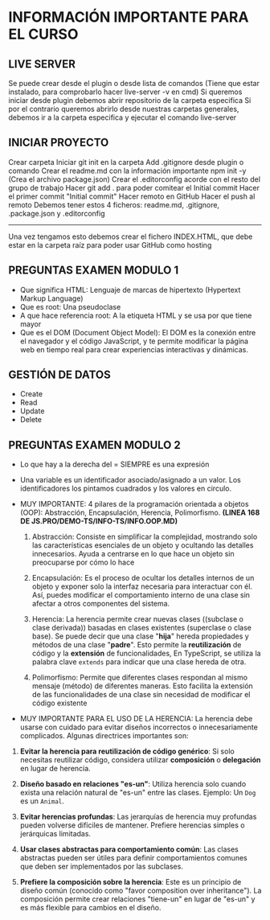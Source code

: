 # INFORMACIÓN IMPORTANTE PARA EL CURSO

## LIVE SERVER

Se puede crear desde el plugin o desde lista de comandos (Tiene que estar instalado, para comprobarlo hacer live-server -v en cmd)
Si queremos iniciar desde plugin debemos abrir repositorio de la carpeta especifica
Si por el contrario queremos abrirlo desde nuestras carpetas generales, debemos ir a la carpeta especifica y ejecutar el comando live-server

## INICIAR PROYECTO

Crear carpeta
Iniciar git init en la carpeta
Add .gitignore desde plugin o comando
Crear el readme.md con la información importante
npm init -y (Crea el archivo package.json)
Crear el .editorconfig acorde con el resto del grupo de trabajo
Hacer git add . para poder comitear el Initial commit
Hacer el primer commit "Initial commit"
Hacer remoto en GitHub
Hacer el push al remoto
Debemos tener estos 4 ficheros: readme.md, .gitignore, .package.json y .editorconfig

---

Una vez tengamos esto debemos crear el fichero INDEX.HTML, que debe estar en la carpeta raíz para poder usar GitHub como hosting

## PREGUNTAS EXAMEN MODULO 1

-   Que significa HTML: Lenguaje de marcas de hipertexto (Hypertext Markup Language)
-   Que es root: Una pseudoclase
-   A que hace referencia root: A la etiqueta HTML y se usa por que tiene mayor
-   Que es el DOM (Document Object Model): El DOM es la conexión entre el navegador y el código JavaScript, y te permite modificar la página web en tiempo real para crear experiencias interactivas y dinámicas.

## GESTIÓN DE DATOS

-   Create
-   Read
-   Update
-   Delete

## PREGUNTAS EXAMEN MODULO 2

-   Lo que hay a la derecha del = SIEMPRE es una expresión
-   Una variable es un identificador asociado/asignado a un valor. Los identificadores los pintamos cuadrados y los valores en circulo.
-   MUY IMPORTANTE: 4 pilares de la programación orientada a objetos (OOP): Abstracción, Encapsulación, Herencia, Polimorfismo. **(LINEA 168 DE JS.PRO/DEMO-TS/INFO-TS/INFO.OOP.MD)**

    1. Abstracción: Consiste en simplificar la complejidad, mostrando solo las características esenciales de un objeto y ocultando las detalles innecesarios. Ayuda a centrarse en lo que hace un objeto sin preocuparse por cómo lo hace

    2. Encapsulación: Es el proceso de ocultar los detalles internos de un objeto y exponer solo la interfaz necesaria para interactuar con él. Así, puedes modificar el comportamiento interno de una clase sin afectar a otros componentes del sistema.

    3. Herencia: La herencia permite crear nuevas clases ((subclase o clase derivada)) basadas en clases existentes (superclase o clase base). Se puede decir que una clase "**hija**" hereda propiedades y métodos de una clase "**padre**". Esto permite la **reutilización** de código y la **extensión** de funcionalidades, En TypeScript, se utiliza la palabra clave `extends` para indicar que una clase hereda de otra.

    4. Polimorfismo: Permite que diferentes clases respondan al mismo mensaje (método) de diferentes maneras. Esto facilita la extensión de las funcionalidades de una clase sin necesidad de modificar el código existente

-   MUY IMPORTANTE PARA EL USO DE LA HERENCIA:
    La herencia debe usarse con cuidado para evitar diseños incorrectos o innecesariamente complicados. Algunas directrices importantes son:

1. **Evitar la herencia para reutilización de código genérico**: Si solo necesitas reutilizar código, considera utilizar **composición** o **delegación** en lugar de herencia.

2. **Diseño basado en relaciones "es-un"**: Utiliza herencia solo cuando exista una relación natural de "es-un" entre las clases. Ejemplo: Un `Dog` es un `Animal`.

3. **Evitar herencias profundas**: Las jerarquías de herencia muy profundas pueden volverse difíciles de mantener. Prefiere herencias simples o jerárquicas limitadas.

4. **Usar clases abstractas para comportamiento común**: Las clases abstractas pueden ser útiles para definir comportamientos comunes que deben ser implementados por las subclases.

5. **Prefiere la composición sobre la herencia**: Este es un principio de diseño común (conocido como "favor composition over inheritance"). La composición permite crear relaciones "tiene-un" en lugar de "es-un" y es más flexible para cambios en el diseño.

